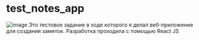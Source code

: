# test_notes_app
![image](https://github.com/dv0ch/test_notes_app/assets/148214686/c635b6ba-ac0f-4e04-8805-3630add31cf1)
Это тестовое задание в ходе которого я делал веб-приложение для создания заметок.
Разработка проходила с помощью React JS
